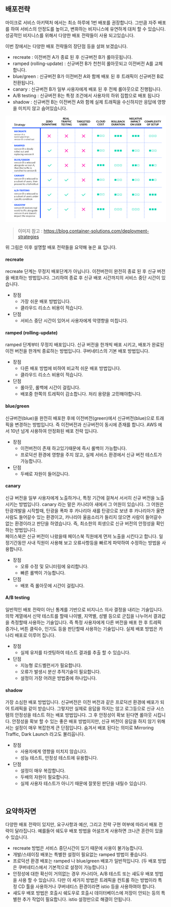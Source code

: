 ## 배포전략
마이크로 서비스 아키텍처 에서는 최소 하루에 1번 배포를 권장합니다. 그만큼 자주 배포를 하여 서비스의 안정도를 높이고, 변화하는 비지니스에 유연하게 대처 할 수 있습니다. 성공적인 비지니스를 위해서 다양한 배포 전략들이 사용 되고있습니다.

이번 장에서는 다양한 배포 전략들의 장단점 등을 살펴 보겠습니다.

* recreate : 이전버전 A가 종료 된 후 신규버전 B가 롤아웃됩니다.
* ramped (rolling-update) : 신규버전 B가 천천히 롤아웃되고 이전버전 A를 교체합니다.
* blue/green : 신규버전 B가 이전버전 A와 함께 배포 된 후 트래픽이 신규버전 B로 전환됩니다.
* canary : 신규버전 B가 일부 사용자에게 배포 된 후 전체 롤아웃으로 진행됩니다.
* A/B testing : 신규버전 B는 특정 조건에서 사용자의 하위 집합으로 배포 됩니다
* shadow : 신규버전 B는 이전버전 A와 함께 실제 트래픽을 수신하지만 응답에 영향을 미치지 않고 숨어있습니다.

![](/img/03_Bizdevops/06/deploystrategies.png)
> 이미지 참고 : https://blog.container-solutions.com/deployment-strategies

위 그림은 이후 설명할 배포 전략들을 요약해 놓은 표 입니다.  

#### recreate
recreate 단계는 무정지 배포단계가 아닙니다. 이전버전이 완전히 종료 된 후 신규 버전을 배포하는 방법입니다. 그리하여 종료 후 신규 배포 시간까지의 서비스 중단 시간이 있습니다.
* 장점
	- 가장 쉬운 배포 방법입니다.
	- 클라우드 리소스 비용이 적습니다.
* 단점
	- 서비스 중단 시간이 있어서 사용자에게 악영향을 미칩니다.

#### ramped (rolling-update) 
ramped 단계부터 무정지 배포입니다. 신규 버전을 한개씩 배포 시키고, 배포가 완료된 이전 버전을 한개씩 종료하는 방법입니다. 쿠버네티스의 기본 배포 방법입니다. 
* 장점
	- 다른 배포 방법에 비하여 비교적 쉬운 배포 방법입니다.
	- 클라우드 리소스 비용이 적습니다.
* 단점
	- 롤아웃, 롤백에 시간이 걸립니다.
	- 배포중 한쪽의 트레픽이 감소합니다. 처리 용량을 고민해야합니다.

#### blue/green 
신규버전(blue)을 완전히 배포한 후에 이전버전(green)에서 신규버전(blue)으로 트래픽을 변경하는 방법입니다. 즉 이전버전과 신규버전이 동시에 존재를 합니다. 
AWS 에서 10년 넘게 사용하여 안정화된 배포 전략 입니다.  
* 장점
	- 이전버전이 존재 하고있기때문에 즉시 롤백이 가능합니다.
	- 프로덕션 환경에 영향을 주지 않고, 실제 서비스 환경에서 신규 버전 테스트가 가능합니다.
* 단점
	- 두배로 자원이 들어갑니다.

#### canary
신규 버전을 일부 사용자에게 노출하거나, 특정 기간에 걸쳐서 서서히 신규 버전을 노출 시키는 방법입니다. canary 라는 말은 카나리아 새에서 그 어원이 있습니다. 그 어원은 탄광개발을 시작할때, 탄광을 폭파 후 카나리아 새를 탄광으로 보낸 후 카나리아가 울면 사람도 들어갈수 있는 환경이고, 카나리아 울음소리가 들리지 않으면 사람이 들어갈수 없는 환경이라고 판단을 하였습니다. 즉, 최소한의 희생으로 신규 버전의 안정성을 확인 하는 방법입니다.  
페이스북은 신규 버전이 나왔을때 페이스북 직원에게 먼저 노출을 시킨다고 합니다. 일정기간동안 사내 직원이 사용해 보고 오류사항등을 빠르게 파악하여 수정하는 방법을 사용합니다. 
* 장점
	- 오류 수정 및 모니터링에 유리합니다.
	- 빠른 롤백이 가능합니다.
* 단점
	- 배포 즉 롤아웃에 시간이 걸립니다.

#### A/B testing 
일반적인 배포 전략이 아닌 통계를 기반으로 비지니스 의사 결정을 내리는 기술입니다. 의학 계열에서 신약 테스트를 할때 나이별, 지역별, 성별 등으로 군집을 나누어서 결과값을 측정할때 사용하는 기술입니다. 즉 특정 사용자에게 다른 버전을 배포 한 후 트레픽 증가나, 버튼 클릭수, 인기도 등을 판단할때 사용하는 기술입니다. 실제 배포 방법은 카나리 배포로 이루어 집니다.
* 장점
	- 실제 유저를 타겟팅하여 테스트 결과를 추출 할 수 있습니다.
* 단점
	- 지능형 로드벨런서가 필요합니다.
	- 오류가 발생시 분산 추적기술이 필요합니다.
	- 설정이 가장 어려운 방법중에 하나입니다.

#### shadow 
가장 소심한 배포 방법입니다. 신규버전은 이전 버전과 같은 프로덕션 환경에 배포가 되어 트레픽을 같이 받습니다. 그렇지만 실제로 응답을 하지는 않고 로그등으로 신규 시스템의 안정성을 테스트 하는 배포 방법입니다. 그 후 안정성이 확보 된다면 롤아웃 시킵니다. 안정성을 확보 할 수 있는 좋은 배포 방법이지만, 신규 버전이 응답을 하지 않기 위해서는 설정이 매우 복잡한게 큰 단점입니다.
숨겨서 배포 된다는 의미로 Mirroring Traffic, Dark Launch 라고도 불리웁니다.
* 장점
	- 사용자에게 영향을 미치지 않습니다.
	- 성능 테스트, 안정성 테스트에 유용합니다.
* 단점
	- 설정이 매우 복잡합니다.
	- 두배의 자원이 필요합니다.
	- 실제 사용자 테스트가 아니기 때문에 잘못된 판단을 내릴수 있습니다.

<br/>

## 요약하자면
다양한 배포 전략이 있지만, 요구사항과 예산, 그리고 전략 구현 여부에 따라서 배포 전략이 달라집니다. 예를들어 쉐도우 배포 방법을 어설프게 사용하면 크나큰 혼란이 있을 수 있습니다.  

* recreate 방법은 서비스 중단시간이 있기 때문에 사용이 불가능합니다.
* 개발/스테이징 배포는 특별한 설정이 필요없는 ramped 방법이 좋습니다.
* 프로덕션 환경 배포는 ramped 나 blue/green 배포가 일반적입니다. (두 배포 방법은 쿠버네티스에서 기본적으로 설정이 가능합니다.)
* 안정성에 대한 확신이 거의없는 경우 카나리아, A/B 테스트 또는 섀도우 배포 방법을 사용 할 수 있습니다. 다만 이 세가지 방법은 트레픽을 컨트롤 하는 방법이라 특정 CD 툴을 사용하거나 쿠버네티스 환경이라면 istio 등을 사용하여야 합니다.
* 섀도우 배포 방법은 호출시 쉐도우로 호출시 데이터베이스에 저장이 안되는 등의 특별한 추가 작업이 필요합니다. istio 설정만으로 해결이 안됩니다.

<br/>

